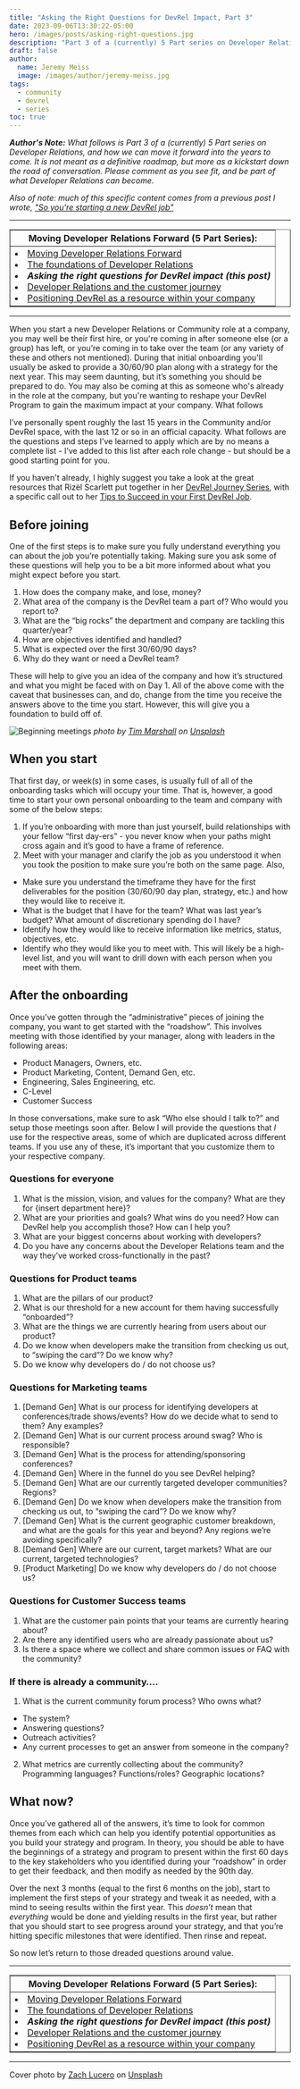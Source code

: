```yaml
---
title: "Asking the Right Questions for DevRel Impact, Part 3"
date: 2023-09-06T13:30:22-05:00
hero: /images/posts/asking-right-questions.jpg
description: "Part 3 of a (currently) 5 Part series on Developer Relations, and how we can move it forward into the years to come. When you start a new Developer Relations or Community role at a company, it's important to get a handle on where DevRel sits within your company. These questions will help."
draft: false
author:
  name: Jeremy Meiss
  image: /images/author/jeremy-meiss.jpg
tags:
  - community
  - devrel
  - series
toc: true
---
```


_**Author's Note:** What follows is Part 3 of a (currently) 5 Part series on Developer Relations, and how we can move it forward into the years to come. It is not meant as a definitive roadmap, but more as a kickstart down the road of conversation. Please comment as you see fit, and be part of what Developer Relations can become._

_Also of note: much of this specific content comes from a previous post I wrote, ["So you're starting a new DevRel job"](/posts/so-youre-starting-a-new-devrel-job)_

---

<table width="50%" border="1">
    <tr>
        <th>Moving Developer Relations Forward (5 Part Series):</th>
    </tr>
    <tr>
        <td>
            <li><a href="/posts/moving-devrel-forward">Moving Developer Relations Forward</a></li>
            <li><a href="/posts/the-foundations-of-devrel">The foundations of Developer Relations</a></li>
            <li><strong><em>Asking the right questions for DevRel impact (this post)</em></strong></li>
            <li><a href="/posts/devrel-and-the-customer-journey">Developer Relations and the customer journey</a></li>
            <li><a href="/posts/positioning-devrel-as-a-resource">Positioning DevRel as a resource within your company</a></li>
        </td>
    </tr>
</table>

---

When you start a new Developer Relations or Community role at a company, you may well be their first hire, or you're coming in after someone else (or a group) has left, or you’re coming in to take over the team (or any variety of these and others not mentioned). During that initial onboarding you'll usually be asked to provide a 30/60/90 plan along with a strategy for the next year. This may seem daunting, but it’s something you should be prepared to do. You may also be coming at this as someone who's already in the role at the company, but you're wanting to reshape your DevRel Program to gain the maximum impact at your company. What follows 

I’ve personally spent roughly the last 15 years in the Community and/or DevRel space, with the last 12 or so in an official capacity. What follows are the questions and steps I’ve learned to apply which are by no means a complete list - I’ve added to this list after each role change - but should be a good starting point for you.

If you haven't already, I highly suggest you take a look at the great resources that Rizèl Scarlett put together in her [DevRel Journey Series](https://dev.to/blackgirlbytes/series/19293), with a specific call out to her [Tips to Succeed in your First DevRel Job](https://dev.to/blackgirlbytes/tips-to-succeed-in-your-first-devrel-job-48m7).

## Before joining

One of the first steps is to make sure you fully understand everything you can about the job you’re potentially taking. Making sure you ask some of these questions will help you to be a bit more informed about what you might expect before you start.

1. How does the company make, and lose, money?
2. What area of the company is the DevRel team a part of? Who would you report to?
3. What are the “big rocks” the department and company are tackling this quarter/year?
4. How are objectives identified and handled?
5. What is expected over the first 30/60/90 days?
6. Why do they want or need a DevRel team?

These will help to give you an idea of the company and how it’s structured and what you might be faced with on Day 1. All of the above come with the caveat that businesses can, and do, change from the time you receive the answers above to the time you start. However, this will give you a foundation to build off of.

![Beginning meetings](https://dev-to-uploads.s3.amazonaws.com/uploads/articles/ndebj3n68n7fr5c3hygi.jpg)
_photo by <a href="https://unsplash.com/@timmarshall?utm_source=unsplash&utm_medium=referral&utm_content=creditCopyText">Tim Marshall</a> on <a href="https://unsplash.com/s/photos/new-meetings?utm_source=unsplash&utm_medium=referral&utm_content=creditCopyText">Unsplash</a>_

## When you start

That first day, or week(s) in some cases, is usually full of all of the onboarding tasks which will occupy your time. That is, however, a good time to start your own personal onboarding to the team and company with some of the below steps:

1. If you’re onboarding with more than just yourself, build relationships with your fellow “first day-ers” - you never know when your paths might cross again and it’s good to have a frame of reference.
2. Meet with your manager and clarify the job as you understood it when you took the position to make sure you’re both on the same page. Also,
  * Make sure you understand the timeframe they have for the first deliverables for the position (30/60/90 day plan, strategy, etc.) and how they would like to receive it.
  * What is the budget that I have for the team? What was last year’s budget? What amount of discretionary spending do I have?
  * Identify how they would like to receive information like metrics, status, objectives, etc.
  * Identify who they would like you to meet with. This will likely be a high-level list, and you will want to drill down with each person when you meet with them.

## After the onboarding

Once you’ve gotten through the “administrative” pieces of joining the company, you want to get started with the “roadshow”. This involves meeting with those identified by your manager, along with leaders in the following areas:
- Product Managers, Owners, etc.
- Product Marketing, Content, Demand Gen, etc.
- Engineering, Sales Engineering, etc.
- C-Level
- Customer Success

In those conversations, make sure to ask “Who else should I talk to?” and setup those meetings soon after. Below I will provide the questions that _I_ use for the respective areas, some of which are duplicated across different teams. If you use any of these, it’s important that you customize them to your respective company.

### Questions for everyone

1. What is the mission, vision, and values for the company? What are they for {insert department here}?
2. What are your priorities and goals? What wins do you need? How can DevRel help you accomplish those? How can I help you?
3. What are your biggest concerns about working with developers?
4. Do you have any concerns about the Developer Relations team and the way they’ve worked cross-functionally in the past?

### Questions for Product teams

1. What are the pillars of our product?
2. What is our threshold for a new account for them having successfully “onboarded”?
3. What are the things we are currently hearing from users about our product?
4. Do we know when developers make the transition from checking us out, to “swiping the card”? Do we know why?
5. Do we know why developers do / do not choose us?

### Questions for Marketing teams

1. [Demand Gen] What is our process for identifying developers at conferences/trade shows/events? How do we decide what to send to them? Any examples?
2. [Demand Gen] What is our current process around swag? Who is responsible?
3. [Demand Gen] What is the process for attending/sponsoring conferences?
4. [Demand Gen] Where in the funnel do you see DevRel helping? 
5. [Demand Gen] What are our currently targeted developer communities? Regions?
6. [Demand Gen] Do we know when developers make the transition from checking us out, to “swiping the card”? Do we know why?
7. [Demand Gen] What is the current geographic customer breakdown, and what are the goals for this year and beyond? Any regions we’re avoiding specifically?
8. [Demand Gen] Where are our current, target markets? What are our current, targeted technologies?
4. [Product Marketing] Do we know why developers do / do not choose us?

### Questions for Customer Success teams

1. What are the customer pain points that your teams are currently hearing about? 
2. Are there any identified users who are already passionate about us?
3. Is there a space where we collect and share common issues or FAQ with the community?

### If there is already a community….

1. What is the current community forum process? Who owns what?
  * The system?
  * Answering questions?
  * Outreach activities?
  * Any current processes to get an answer from someone in the company?
2. What metrics are currently collecting about the community? Programming languages? Functions/roles? Geographic locations?

## What now?

Once you’ve gathered all of the answers, it’s time to look for common themes from each which can help you identify potential opportunities as you build your strategy and program. In theory, you should be able to have the beginnings of a strategy and program to present within the first 60 days to the key stakeholders who you identified during your “roadshow” in order to get their feedback, and then modify as needed by the 90th day.

Over the next 3 months (equal to the first 6 months on the job), start to implement the first steps of your strategy and tweak it as needed, with a mind to seeing results within the first year. This _doesn’t_ mean that _everything_ would be done and yielding results in the first year, but rather that you should start to see progress around your strategy, and that you’re hitting specific milestones that were identified. Then rinse and repeat.

So now let’s return to those dreaded questions around value.

---

<table width="50%" border="1">
    <tr>
        <th>Moving Developer Relations Forward (5 Part Series):</th>
    </tr>
    <tr>
        <td>
            <li><a href="/posts/moving-devrel-forward">Moving Developer Relations Forward</a></li>
            <li><a href="/posts/the-foundations-of-devrel">The foundations of Developer Relations</a></li>
            <li><strong><em>Asking the right questions for DevRel impact (this post)</em></strong></li>
            <li><a href="/posts/devrel-and-the-customer-journey">Developer Relations and the customer journey</a></li>
            <li><a href="/posts/positioning-devrel-as-a-resource">Positioning DevRel as a resource within your company</a></li>
        </td>
    </tr>
</table>

---

Cover photo by <a href="https://unsplash.com/@zlucerophoto?utm_source=unsplash&utm_medium=referral&utm_content=creditCopyText">Zach Lucero</a> on <a href="https://unsplash.com/photos/qAriosuB-lY?utm_source=unsplash&utm_medium=referral&utm_content=creditCopyText">Unsplash</a>

